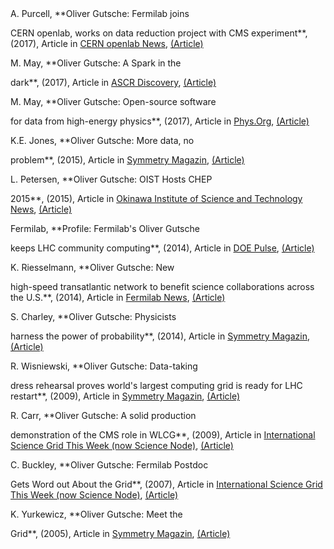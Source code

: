 <!--#ref-Gutsche:2017aac-->A. Purcell, **Oliver Gutsche: Fermilab joins
CERN openlab, works on data reduction project with CMS experiment**,
(2017), Article in [CERN openlab News](http://openlab.cern/news),
[(Article)](http://openlab.cern/news/fermilab-joins-cern-openlab-works-?data-reduction?-project-cms-experiment-0)

<!--#ref-Gutsche:2017aaa-->M. May, **Oliver Gutsche: A Spark in the
dark**, (2017), Article in [ASCR
Discovery](http://ascr-discovery.science.doe.gov),
[(Article)](http://ascr-discovery.science.doe.gov/2017/10/a-spark-in-the-dark/)

<!--#ref-Gutsche:2017aab-->M. May, **Oliver Gutsche: Open-source software
for data from high-energy physics**, (2017), Article in
[Phys.Org](https://phys.org),
[(Article)](https://phys.org/news/2017-10-open-source-software-high-energy-physics.html)

<!--#ref-Gutsche:2015aab-->K.E. Jones, **Oliver Gutsche: More data, no
problem**, (2015), Article in [Symmetry
Magazin](https://www.symmetrymagazine.org),
[(Article)](https://www.symmetrymagazine.org/article/july-2015/more-data-no-problem)

<!--#ref-Gutsche:2015aaa-->L. Petersen, **Oliver Gutsche: OIST Hosts CHEP
2015**, (2015), Article in [Okinawa Institute of Science and Technology
News](https://www.oist.jp/news-center),
[(Article)](https://www.oist.jp/news-center/news/2015/4/20/oist-hosts-chep-2015)

<!--#ref-Gutsche:2014aac-->Fermilab, **Profile: Fermilab's Oliver Gutsche
keeps LHC community computing**, (2014), Article in [DOE
Pulse](https://web.ornl.gov/info/news/pulse/index.shtml),
[(Article)](https://web.ornl.gov/info/news/pulse/no426/profile.shtml)

<!--#ref-Gutsche:2014aab-->K. Riesselmann, **Oliver Gutsche: New
high-speed transatlantic network to benefit science collaborations
across the U.S.**, (2014), Article in [Fermilab
News](http://news.fnal.gov/newsroom/news/),
[(Article)](http://news.fnal.gov/2014/10/new-high-speed-transatlantic-network-to-benefit-science-collaborations-across-the-u-s/)

<!--#ref-Gutsche:2014aaa-->S. Charley, **Oliver Gutsche: Physicists
harness the power of probability**, (2014), Article in [Symmetry
Magazin](https://www.symmetrymagazine.org),
[(Article)](https://www.symmetrymagazine.org/article/january-2014/physicists-harness-the-power-of-probability)

<!--#ref-Gutsche:2009aaa-->R. Wisniewski, **Oliver Gutsche: Data-taking
dress rehearsal proves world's largest computing grid is ready for LHC
restart**, (2009), Article in [Symmetry
Magazin](https://www.symmetrymagazine.org),
[(Article)](https://goo.gl/3psp2o)

<!--#ref-Gutsche:2009aab-->R. Carr, **Oliver Gutsche: A solid production
demonstration of the CMS role in WLCG**, (2009), Article in
[International Science Grid This Week (now Science
Node)](https://sciencenode.org),
[(Article)](https://sciencenode.org/feature/feature-solid-production-demonstration-lcg.php)

<!--#ref-Gutsche:2007aaa-->C. Buckley, **Oliver Gutsche: Fermilab Postdoc
Gets Word out About the Grid**, (2007), Article in [International
Science Grid This Week (now Science Node)](https://sciencenode.org),
[(Article)](https://sciencenode.org/feature/isgtw-feature-fermilab-postdoc-gets-word-out-about-grid.php)

<!--#ref-Gutsche:2005aaa-->K. Yurkewicz, **Oliver Gutsche: Meet the
Grid**, (2005), Article in [Symmetry
Magazin](https://www.symmetrymagazine.org),
[(Article)](https://www.symmetrymagazine.org/article/november-2005/meet-the-grid)
